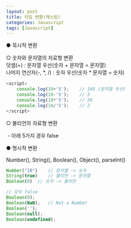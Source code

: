 ```yaml
---
layout: post
title: 타입 변환(캐스팅)
categories: Javascript
tags: [Javascript]
---
```


● 묵시적 변환

○ 숫자와 문자열의 자료형 변환  
덧셈(+) : 문자열 우선(숫자 + 문자열 = 문자열)  
나머지 연산자(-, \*, /) : 숫자 우선(숫자 \* 문자열 = 숫자)

```javascript
<script>
    console.log(10+'5');	// 105 (문자열 우선)
    console.log(10-'5');	// 5
    console.log(10*'5');	// 50
    console.log(10/'5');	// 2
</script>
```

○ 불리언의 자료형 변환

 - 아래 5가지 경우 false

● 명시적 변환

Number(), String(), Boolean(), Object(), parseInt()

```javascript
Number("10")	// 문자열 -> 숫자
String(true)	// 불리언 -> 문자열
Boolean(0)	// 숫자 -> 불리언
```

```javascript
// 모두 false
Boolean(0);
Boolean(NaN);	// Not a Number
Boolean('');
Boolean(null);
Boolean(undefined);
```